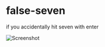 # false-seven
 if you accidentally hit seven with enter

![Screenshot](https://github.com/mrna0/false-seven/tree/main/screenshots/1.png)
